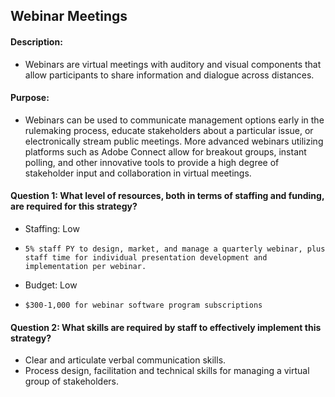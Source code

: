 ## Webinar Meetings
#### Description: 
-   Webinars are virtual meetings with auditory and visual components that allow participants to share information and dialogue across distances.

#### Purpose:
-   Webinars can be used to communicate management options early in the rulemaking process, educate stakeholders about a particular issue, or electronically stream public meetings. More advanced webinars utilizing platforms such as Adobe Connect allow for breakout groups, instant polling, and other innovative tools to provide a high degree of stakeholder input and collaboration in virtual meetings.

#### Question 1: What level of resources, both in terms of staffing and funding, are required for this strategy?
-	Staffing: Low
  - 	5% staff PY to design, market, and manage a quarterly webinar, plus staff time for individual presentation development and implementation per webinar. 
-	Budget: Low
  - 	$300-1,000 for webinar software program subscriptions 

#### Question 2: What skills are required by staff to effectively implement this strategy?
-	Clear and articulate verbal communication skills. 
-	Process design, facilitation and technical skills for managing a virtual group of stakeholders. 



